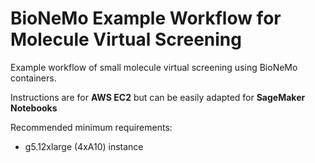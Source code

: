# BioNeMo Example Workflow for Molecule Virtual Screening

Example workflow of small molecule virtual screening using BioNeMo containers. 

Instructions are for **AWS EC2** but can be easily adapted for **SageMaker Notebooks**

Recommended minimum requirements:
- g5.12xlarge (4xA10) instance